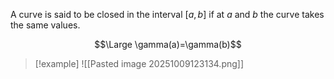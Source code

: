 A curve is said to be closed in the interval $[a,b]$ if at $a$ and $b$ the curve takes the same values.

$$\Large \gamma(a)=\gamma(b)$$

> [!example]
> ![[Pasted image 20251009123134.png]]

